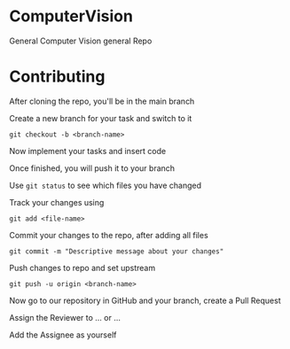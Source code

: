 # ComputerVision
General Computer Vision general Repo
# Contributing

After cloning the repo, you'll be in the main branch

Create a new branch for your task and switch to it

```commandline
git checkout -b <branch-name>
```

Now implement your tasks and insert code

Once finished, you will push it to your branch

Use ```git status``` to see which files you have changed

Track your changes using
```commandline
git add <file-name>
```

Commit your changes to the repo, after adding all files
```commandline
git commit -m "Descriptive message about your changes"
```

Push changes to repo and set upstream
```commandline
git push -u origin <branch-name>
```

Now go to our repository in GitHub and your branch, 
create a Pull Request

Assign the Reviewer to ... or ...

Add the Assignee as yourself
